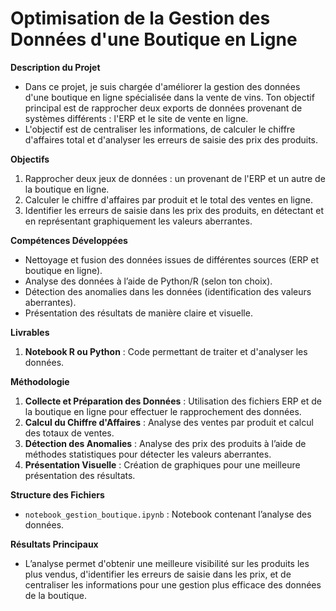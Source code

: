 # Optimisation de la Gestion des Données d'une Boutique en Ligne

**Description du Projet**  
- Dans ce projet, je suis chargée d'améliorer la gestion des données d'une boutique en ligne spécialisée dans la vente de vins. Ton objectif principal est de rapprocher deux exports de données provenant de systèmes différents : l'ERP et le site de vente en ligne. 
- L'objectif est de centraliser les informations, de calculer le chiffre d'affaires total et d'analyser les erreurs de saisie des prix des produits.
  
**Objectifs**  
1. Rapprocher deux jeux de données : un provenant de l'ERP et un autre de la boutique en ligne.
2. Calculer le chiffre d'affaires par produit et le total des ventes en ligne.
3. Identifier les erreurs de saisie dans les prix des produits, en détectant et en représentant graphiquement les valeurs aberrantes.
   
**Compétences Développées**  
- Nettoyage et fusion des données issues de différentes sources (ERP et boutique en ligne).
- Analyse des données à l’aide de Python/R (selon ton choix).
- Détection des anomalies dans les données (identification des valeurs aberrantes).
- Présentation des résultats de manière claire et visuelle.
  
**Livrables**  
1. **Notebook R ou Python** : Code permettant de traiter et d'analyser les données.
   
**Méthodologie**  
1. **Collecte et Préparation des Données** : Utilisation des fichiers ERP et de la boutique en ligne pour effectuer le rapprochement des données.
2. **Calcul du Chiffre d'Affaires** : Analyse des ventes par produit et calcul des totaux de ventes.
3. **Détection des Anomalies** : Analyse des prix des produits à l’aide de méthodes statistiques pour détecter les valeurs aberrantes.
4. **Présentation Visuelle** : Création de graphiques pour une meilleure présentation des résultats.
   
**Structure des Fichiers**
- `notebook_gestion_boutique.ipynb` : Notebook contenant l’analyse des données.
  
**Résultats Principaux**
- L’analyse permet d'obtenir une meilleure visibilité sur les produits les plus vendus, d'identifier les erreurs de saisie dans les prix, et de centraliser les informations pour une gestion plus efficace des données de la boutique.
